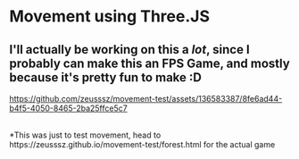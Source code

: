 # Movement using Three.JS

## I'll actually be working on this a _lot_, since I probably can make this an FPS Game, and mostly because it's pretty fun to make :D

https://github.com/zeusssz/movement-test/assets/136583387/8fe6ad44-b4f5-4050-8465-2ba25ffce5c7

<br>
*This was just to test movement, head to https://zeusssz.github.io/movement-test/forest.html for the actual game
